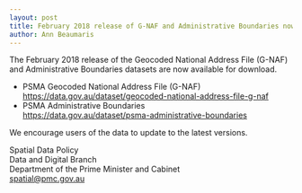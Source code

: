 ```yaml
---
layout: post
title: February 2018 release of G-NAF and Administrative Boundaries now available
author: Ann Beaumaris
---
```


<p>The February 2018 release of the Geocoded National Address File (G-NAF) and Administrative Boundaries datasets are now available for download.&nbsp;</p>
<ul>
<li>PSMA Geocoded National Address File (G-NAF)&nbsp;<br><a href="https://data.gov.au/dataset/geocoded-national-address-file-g-naf">https://data.gov.au/dataset/geocoded-national-address-file-g-naf</a></li>
<li>PSMA Administrative Boundaries&nbsp;<br><a href="https://data.gov.au/dataset/psma-administrative-boundaries">https://data.gov.au/dataset/psma-administrative-boundaries</a></li>
</ul>
<p>We encourage users of the data to update to the latest versions.</p>
<p>Spatial Data Policy&nbsp;<br>Data and Digital Branch&nbsp;<br>Department of the Prime Minister and Cabinet&nbsp;<br><a href="mailto:spatial@pmc.gov.au" class="spamspan">spatial@pmc.gov.au</a></p>
